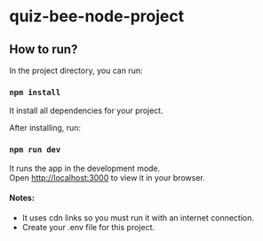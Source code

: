 # quiz-bee-node-project

## How to run?

In the project directory, you can run:

### `npm install`
It install all dependencies for your project.

After installing, run: 

### `npm run dev`

It runs the app in the development mode.\
Open [http://localhost:3000](http://localhost:3000) to view it in your browser.

#### Notes:

- It uses cdn links so you must run it with an internet connection.
- Create your .env file for this project.
